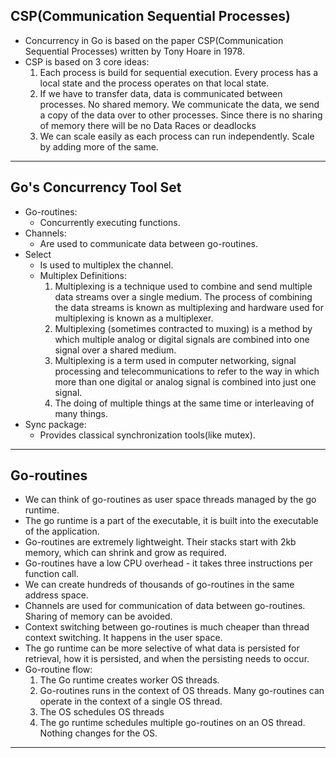 ## CSP(Communication Sequential Processes)
- Concurrency in Go is based on the paper CSP(Communication Sequential Processes) written by Tony Hoare in 1978.
- CSP is based on 3 core ideas:
    1. Each process is build for sequential execution. Every process has a local state and the process operates on that local state.
    2. If we have to transfer data, data is communicated between processes. No shared memory. We communicate the data, we send a copy of the data over to other processes. Since there is no sharing of memory there will be no Data Races or deadlocks
    3. We can scale easily as each process can run independently. Scale by adding more of the same.
---

## Go's Concurrency Tool Set
- Go-routines:
  - Concurrently executing functions.
- Channels:
  - Are used to communicate data between go-routines.
- Select
  - Is used to multiplex the channel.
  - Multiplex Definitions:
    1. Multiplexing is a technique used to combine and send multiple data streams over a single medium. The process of combining the data streams is known as multiplexing and hardware used for multiplexing is known as a multiplexer.
    2. Multiplexing (sometimes contracted to muxing) is a method by which multiple analog or digital signals are combined into one signal over a shared medium.
    3. Multiplexing is a term used in computer networking, signal processing and telecommunications to refer to the way in which more than one digital or analog signal is combined into just one signal.
    4. The doing of multiple things at the same time or interleaving of many things.
- Sync package:
  - Provides classical synchronization tools(like mutex).
---

## Go-routines
- We can think of go-routines as user space threads managed by the go runtime.
- The go runtime is a part of the executable, it is built into the executable of the application.
- Go-routines are extremely lightweight. Their stacks start with 2kb memory, which can shrink and grow as required.
- Go-routines have a low CPU overhead - it takes three instructions per function call.
- We can create hundreds of thousands of go-routines in the same address space.
- Channels are used for communication of data between go-routines. Sharing of memory can be avoided.
- Context switching between go-routines is much cheaper than thread context switching. It happens in the user space.
- The go runtime can be more selective of what data is persisted for retrieval, how it is persisted, and when the persisting needs to occur.
- Go-routine flow:
    1. The Go runtime creates worker OS threads.
    2. Go-routines runs in the context of OS threads. Many go-routines can operate in the context of a single OS thread.
    3. The OS schedules OS threads
    4. The go runtime schedules multiple go-routines on an OS thread. Nothing changes for the OS.
---